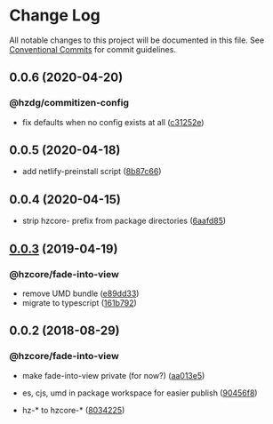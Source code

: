 # Change Log

All notable changes to this project will be documented in this file.
See [Conventional Commits](https://conventionalcommits.org) for commit guidelines.

## 0.0.6 (2020-04-20)


### @hzdg/commitizen-config

* fix defaults when no config exists at all ([c31252e](https://github.com/hzdg/hz-core/commit/c31252e))


## 0.0.5 (2020-04-18)


* add netlify-preinstall script ([8b87c66](https://github.com/hzdg/hz-core/commit/8b87c66))


## 0.0.4 (2020-04-15)


* strip hzcore- prefix from package directories ([6aafd85](https://github.com/hzdg/hz-core/commit/6aafd85))


## [0.0.3](https://github.com/hzdg/hz-core/compare/@hzcore/fade-into-view@0.0.2...@hzcore/fade-into-view@0.0.3) (2019-04-19)


### @hzcore/fade-into-view

* remove UMD bundle ([e89dd33](https://github.com/hzdg/hz-core/commit/e89dd33))
* migrate to typescript ([161b792](https://github.com/hzdg/hz-core/commit/161b792))


## 0.0.2 (2018-08-29)


### @hzcore/fade-into-view

* make fade-into-view private (for now?) ([aa013e5](https://github.com/hzdg/hz-core/commit/aa013e5))

* es, cjs, umd in package workspace for easier publish ([90456f8](https://github.com/hzdg/hz-core/commit/90456f8))
* hz-* to hzcore-* ([8034225](https://github.com/hzdg/hz-core/commit/8034225))
